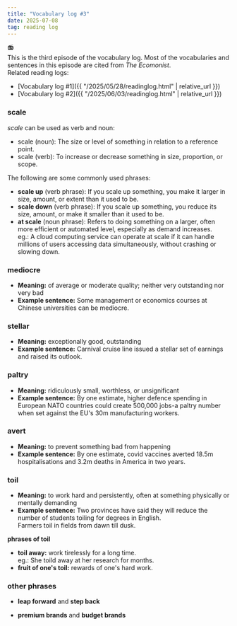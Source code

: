 ```yaml
---
title: "Vocabulary log #3"
date: 2025-07-08
tag: reading log
---
```


:radio: <br>
This is the third episode of the vocabulary log. Most of the vocabularies and sentences in this episode are cited from *The Ecomonist*.<br>
Related reading logs:<br>

- [Vocabulary log #1]({{ "/2025/05/28/readinglog.html" | relative_url }})
- [Vocabulary log #2]({{ "/2025/06/03/readinglog.html" | relative_url }})

### scale

*scale* can be used as verb and noun:<br>

- scale (noun): The size or level of something in relation to a reference point.
- scale (verb): To increase or decrease something in size, proportion, or scope.

The following are some commonly used phrases:<br> 

- **scale up** (verb phrase): If you scale up something, you make it larger in size, amount, or extent than it used to be.
- **scale down** (verb phrase): If you scale up something, you reduce its size, amount, or make it smaller than it used to be. 
- **at scale** (noun phrase): Refers to doing something on a larger, often more efficient or automated level, especially as demand increases.<br>
  eg.: A cloud computing service can operate at scale if it can handle millions of users accessing data simultaneously, without crashing or slowing down.

### mediocre

- **Meaning:** of average or moderate quality; neither very outstanding nor very bad<br>
- **Example sentence:** Some management or economics courses at Chinese universities can be mediocre.<br>

### stellar

- **Meaning:** exceptionally good, outstanding<br>
- **Example sentence:** Carnival cruise line issued a stellar set of earnings and raised its outlook.<br>

### paltry

- **Meaning:** ridiculously small, worthless, or unsignificant<br>
- **Example sentence:** By one estimate, higher defence spending in European NATO countries could create 500,000 jobs-a paltry number when set against the EU's 30m manufacturing workers.<br>

### avert

- **Meaning:** to prevent something bad from happening<br>
- **Example sentence:** By one estimate, covid vaccines averted 18.5m hospitalisations and 3.2m deaths in America in two years.<br>

### toil

- **Meaning:** to work hard and persistently, often at something physically or mentally demanding<br>
- **Example sentence:** Two provinces have said they will reduce the number of students toiling for degrees in English.<br>
  Farmers toil in fields from dawn till dusk.    

**phrases of toil** <br>

- **toil away:** work tirelessly for a long time.<br>
  eg.: She toild away at her research for months.
- **fruit of one's toil:** rewards of one's hard work. 

### other phrases

- **leap forward** and **step back**

- **premium brands** and **budget brands**
